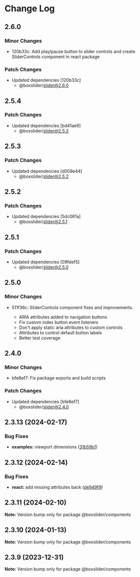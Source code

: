 # Change Log

## 2.6.0

### Minor Changes

- 120b33c: Add play/pause button to slider controls and create SliderControls component in react package

### Patch Changes

- Updated dependencies [120b33c]
  - @boxslider/slider@2.6.0

## 2.5.4

### Patch Changes

- Updated dependencies [bd41ae9]
  - @boxslider/slider@2.5.3

## 2.5.3

### Patch Changes

- Updated dependencies [d009e44]
  - @boxslider/slider@2.5.2

## 2.5.2

### Patch Changes

- Updated dependencies [5dc061a]
  - @boxslider/slider@2.5.1

## 2.5.1

### Patch Changes

- Updated dependencies [09fdef5]
  - @boxslider/slider@2.5.0

## 2.5.0

### Minor Changes

- 511f36c: SliderControls component fixes and improvements.

  - ARIA attributes added to navigation buttons
  - Fix custom index button event listeners
  - Don't apply static aria attributes to custom controls
  - Attributes to control default button labels
  - Better test coverage

## 2.4.0

### Minor Changes

- bfe8ef7: Fix package exports and build scripts

### Patch Changes

- Updated dependencies [bfe8ef7]
  - @boxslider/slider@2.4.0

## 2.3.13 (2024-02-17)

### Bug Fixes

- **examples:** viewport dimensions ([31b59b1](https://github.com/boxslider/slider/packages/components/commit/31b59b1a1760d66577c5a454fff58c0403a5d51f))

## 2.3.12 (2024-02-14)

### Bug Fixes

- **react:** add missing attributes back ([de949f9](https://github.com/boxslider/slider/packages/components/commit/de949f93a5c9becbb392431639a18eeaf33e6a3c))

## 2.3.11 (2024-02-10)

**Note:** Version bump only for package @boxslider/components

## 2.3.10 (2024-01-13)

**Note:** Version bump only for package @boxslider/components

## 2.3.9 (2023-12-31)

**Note:** Version bump only for package @boxslider/components
